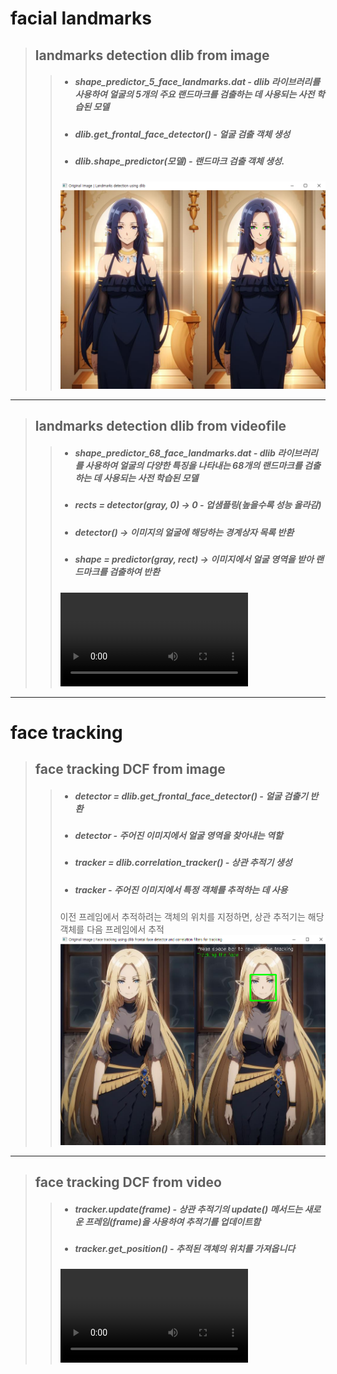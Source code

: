 # facial landmarks
> ## landmarks detection dlib from image
> > + ##### shape_predictor_5_face_landmarks.dat - dlib 라이브러리를 사용하여 얼굴의 5개의 주요 랜드마크를 검출하는 데 사용되는 사전 학습된 모델
> > + ##### dlib.get_frontal_face_detector() - 얼굴 검출 객체 생성
> > + ##### dlib.shape_predictor(모델) - 랜드마크 검출 객체 생성.
> > ![landmarks detection image gamma](./Images/landmarks_detection_gamma.PNG)
- - -
> ## landmarks detection dlib from videofile
> > + ##### shape_predictor_68_face_landmarks.dat - dlib 라이브러리를 사용하여 얼굴의 다양한 특징을 나타내는 68개의 랜드마크를 검출하는 데 사용되는 사전 학습된 모델
> > + ##### rects = detector(gray, 0) -> 0 - 업샘플링(높을수록 성능 올라감)
> > + ##### detector() -> 이미지의 얼굴에 해당하는 경계상자 목록 반환
> > + ##### shape = predictor(gray, rect) -> 이미지에서 얼굴 영역을 받아 랜드마크를 검출하여 반환
> > ![landmarks detection video](./Images/landmarks_detection.mp4)
- - -
# face tracking
> ## face tracking DCF from image
> > + ##### detector = dlib.get_frontal_face_detector() - 얼굴 검출기 반환
> > + ##### detector - 주어진 이미지에서 얼굴 영역을 찾아내는 역할
> > + ##### tracker = dlib.correlation_tracker() - 상관 추적기 생성
> > + ##### tracker - 주어진 이미지에서 특정 객체를 추적하는 데 사용
> > 이전 프레임에서 추적하려는 객체의 위치를 지정하면, 상관 추적기는 해당 객체를 다음 프레임에서 추적 
> > ![face tracking DCF image alpha](./Images/face_tracking_alpha.PNG)
- - -
> ## face tracking DCF from video
> > + ##### tracker.update(frame) - 상관 추적기의 update() 메서드는 새로운 프레임(frame)을 사용하여 추적기를 업데이트함
> > + ##### tracker.get_position() - 추적된 객체의 위치를 가져옵니다 
> > ![face tracking DCF video](./Images/face_tracking.mp4)

